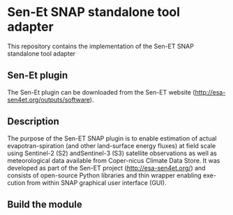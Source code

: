 # Sen-Et SNAP standalone tool adapter

This repository contains the implementation of the Sen-ET SNAP standalone tool adapter

## Sen-Et plugin

The Sen-Et plugin can be downloaded from the Sen-ET website (http://esa-sen4et.org/outputs/software).

## Description

The purpose of the Sen-ET SNAP plugin is to enable estimation of actual evapotran-spiration (and other land-surface energy fluxes) at field scale using Sentinel-2 (S2) andSentinel-3 (S3) satellite observations as well as meteorological data available from Coper-nicus Climate Data Store. It was developed as part of the Sen-ET project (http://esa-sen4et.org/) and consists of open-source Python libraries and thin wrapper enabling exe-cution from within SNAP graphical user interface (GUI).

## Build the module

